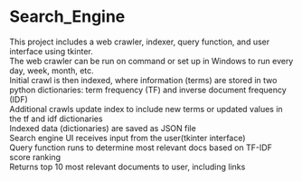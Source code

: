# Search_Engine
This project includes a web crawler, indexer, query function, and user interface using tkinter. 
<br /> The web crawler can be run on command or set up in Windows to run every day, week, month, etc.
<br /> Initial crawl is then indexed, where information (terms) are stored in two python dictionaries: term frequency (TF) and inverse document frequency (IDF)
<br /> Additional crawls update index to include new terms or updated values in the tf and idf dictionaries
<br /> Indexed data (dictionaries) are saved as JSON file
<br /> Search engine UI receives input from the user(tkinter interface)
<br /> Query function runs to determine most relevant docs based on TF-IDF score ranking
<br /> Returns top 10 most relevant documents to user, including links
